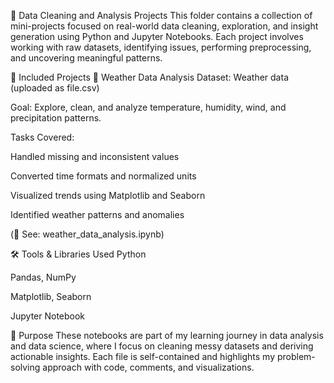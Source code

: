 📂 Data Cleaning and Analysis Projects
This folder contains a collection of mini-projects focused on real-world data cleaning, exploration, and insight generation using Python and Jupyter Notebooks. Each project involves working with raw datasets, identifying issues, performing preprocessing, and uncovering meaningful patterns.

📌 Included Projects
🔹 Weather Data Analysis
Dataset: Weather data (uploaded as file.csv)

Goal: Explore, clean, and analyze temperature, humidity, wind, and precipitation patterns.

Tasks Covered:

Handled missing and inconsistent values

Converted time formats and normalized units

Visualized trends using Matplotlib and Seaborn

Identified weather patterns and anomalies

(📓 See: weather_data_analysis.ipynb)

🛠️ Tools & Libraries Used
Python

Pandas, NumPy

Matplotlib, Seaborn

Jupyter Notebook

🚀 Purpose
These notebooks are part of my learning journey in data analysis and data science, where I focus on cleaning messy datasets and deriving actionable insights. Each file is self-contained and highlights my problem-solving approach with code, comments, and visualizations.
